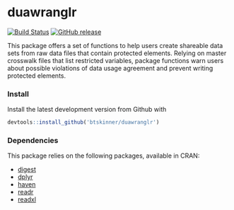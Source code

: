 # duawranglr

[![Build
Status](https://travis-ci.org/btskinner/duawranglr.svg?branch=master)](https://travis-ci.org/btskinner/duawranglr)
[![GitHub
release](https://img.shields.io/github/release/btskinner/duawranglr.svg)](https://github.com/btskinner/duawranglr)

This package offers a set of functions to help users create shareable
data sets from raw data files that contain protected elements. Relying
on master crosswalk files that list restricted variables, package
functions warn users about possible violations of data usage agreement
and prevent writing protected elements.  

### Install

Install the latest development version from Github with

```r
devtools::install_github('btskinner/duawranglr')
```

### Dependencies

This package relies on the following packages, available in CRAN:

* [digest](http://cran.r-project.org/package=digest)
* [dplyr](http://cran.r-project.org/package=dplyr)
* [haven](http://cran.r-project.org/package=haven)
* [readr](http://cran.r-project.org/package=readr)
* [readxl](http://cran.r-project.org/package=readxl)
